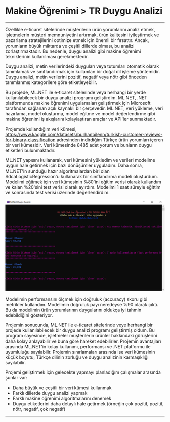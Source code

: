 # Makine Öğrenimi > TR Duygu Analizi

-------------------------

Özellikle e-ticaret sitelerinde müşterilerin ürün yorumlarını analiz etmek, işletmelerin müşteri memnuniyetini artırmak, ürün kalitesini iyileştirmek ve pazarlama stratejilerini optimize etmek için önemli bir fırsattır. Ancak, yorumların büyük miktarda ve çeşitli dillerde olması, bu analizi zorlaştırmaktadır. Bu nedenle, duygu analizi gibi makine öğrenimi tekniklerinin kullanılması gerekmektedir.

Duygu analizi, metin verilerindeki duyguları veya tutumları otomatik olarak tanımlamak ve sınıflandırmak için kullanılan bir doğal dil işleme yöntemidir. Duygu analizi, metin verilerini pozitif, negatif veya nötr gibi önceden tanımlanmış kategorilere göre etiketleyebilir.

Bu projede, ML.NET ile e-ticaret sitelerinde veya herhangi bir yerde kullanılabilecek bir duygu analizi programı geliştirdim. ML.NET, .NET platformunda makine öğrenimi uygulamaları geliştirmek için Microsoft tarafından sağlanan açık kaynaklı bir çerçevedir. ML.NET, veri yükleme, veri hazırlama, model oluşturma, model eğitme ve model değerlendirme gibi makine öğrenimi iş akışlarını kolaylaştıran araçlar ve API'ler sunmaktadır.

Projemde kullandığım veri kümesi, https://www.kaggle.com/datasets/burhanbilenn/turkish-customer-reviews-for-binary-classification adresinden indirdiğim Türkçe ürün yorumları içeren bir veri kümesidir. Veri kümesinde 8485 adet yorum ve bunların duygu etiketleri bulunmaktadır.

ML.NET yapısını kullanarak, veri kümesini yükledim ve verileri modelime uygun hale getirmek için bazı dönüşümler uyguladım. Daha sonra, ML.NET'in sunduğu hazır algoritmalardan biri olan SdcaLogisticRegression'u kullanarak bir sınıflandırma modeli oluşturdum. Modelimi eğitmek için veri kümesinin %80'ini eğitim verisi olarak kullandım ve kalan %20'sini test verisi olarak ayırdım. Modelimi 1 saat süreyle eğittim ve sonrasında test verisi üzerinde değerlendirdim.

![alt text](https://github.com/abdullaheroll/Ml.Net-TR-Duygu-Analizi/blob/main/TRDuyguAnalizi/bin/Debug/net7.0/programarayuz.png?raw=true)

Modelimin performansını ölçmek için doğruluk (accuracy) skoru gibi metrikler kullandım. Modelimin doğruluk payı neredeyse %90 olarak çıktı. Bu da modelimin ürün yorumlarının duygularını oldukça iyi tahmin edebildiğini gösteriyor.

Projemin sonucunda, ML.NET ile e-ticaret sitelerinde veye herhangi bir projede kullanılabilecek bir duygu analizi programı geliştirmiş oldum. Bu program sayesinde, işletmeler müşterilerin ürünler hakkındaki görüşlerini daha kolay anlayabilir ve buna göre hareket edebilirler. Projemin avantajları arasında ML.NET'in kolay kullanımı, performansı ve .NET platformu ile uyumluluğu sayılabilir. Projemin sınırlamaları arasında ise veri kümesinin küçük boyutu, Türkçe dilinin zorluğu ve duygu analizinin karmaşıklığı sayılabilir.

Projemi geliştirmek için gelecekte yapmayı planladığım çalışmalar arasında şunlar var:

- Daha büyük ve çeşitli bir veri kümesi kullanmak
- Farklı dillerde duygu analizi yapmak
- Farklı makine öğrenimi algoritmalarını denemek
- Duygu etiketlerini daha detaylı hale getirmek (örneğin çok pozitif, pozitif, nötr, negatif, çok negatif)

---

